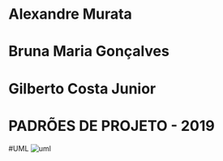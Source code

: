 # Alexandre Murata
# Bruna Maria Gonçalves
# Gilberto Costa Junior

# PADRÕES DE PROJETO - 2019


#UML
![uml](https://user-images.githubusercontent.com/14209020/49318617-fa57bc80-f4d7-11e8-82c4-c3e115c97afd.jpeg)
